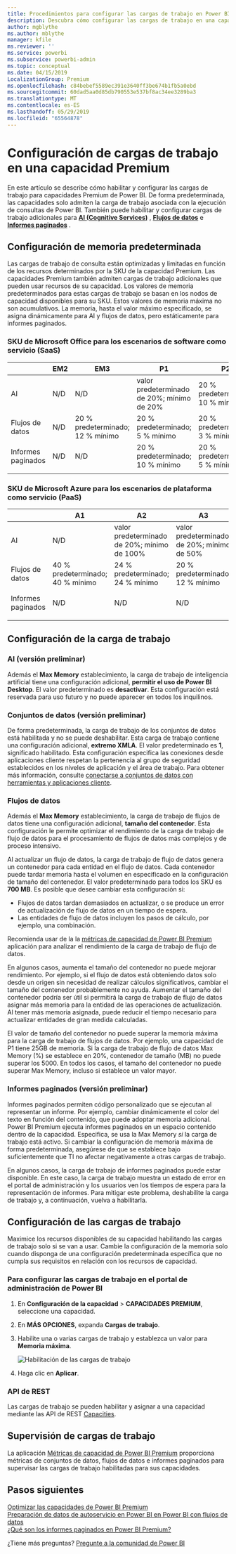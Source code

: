 ```yaml
---
title: Procedimientos para configurar las cargas de trabajo en Power BI Premium
description: Descubra cómo configurar las cargas de trabajo en una capacidad Premium de Power BI.
author: mgblythe
ms.author: mblythe
manager: kfile
ms.reviewer: ''
ms.service: powerbi
ms.subservice: powerbi-admin
ms.topic: conceptual
ms.date: 04/15/2019
LocalizationGroup: Premium
ms.openlocfilehash: c84bebef5589ec391e3640ff3be674b1fb5a0ebd
ms.sourcegitcommit: 60dad5aa0d85db790553e537bf8ac34ee3289ba3
ms.translationtype: MT
ms.contentlocale: es-ES
ms.lasthandoff: 05/29/2019
ms.locfileid: "65564878"
---
```

# <a name="configure-workloads-in-a-premium-capacity"></a>Configuración de cargas de trabajo en una capacidad Premium

En este artículo se describe cómo habilitar y configurar las cargas de trabajo para capacidades Premium de Power BI. De forma predeterminada, las capacidades solo admiten la carga de trabajo asociada con la ejecución de consultas de Power BI. También puede habilitar y configurar cargas de trabajo adicionales para **[AI (Cognitive Services)](service-cognitive-services.md)** , **[Flujos de datos](service-dataflows-overview.md#dataflow-capabilities-on-power-bi-premium)** e **[Informes paginados](paginated-reports-save-to-power-bi-service.md)** .

## <a name="default-memory-settings"></a>Configuración de memoria predeterminada

Las cargas de trabajo de consulta están optimizadas y limitadas en función de los recursos determinados por la SKU de la capacidad Premium. Las capacidades Premium también admiten cargas de trabajo adicionales que pueden usar recursos de su capacidad. Los valores de memoria predeterminados para estas cargas de trabajo se basan en los nodos de capacidad disponibles para su SKU. Estos valores de memoria máxima no son acumulativos. La memoria, hasta el valor máximo especificado, se asigna dinámicamente para AI y flujos de datos, pero estáticamente para informes paginados. 

### <a name="microsoft-office-skus-for-software-as-a-service-saas-scenarios"></a>SKU de Microsoft Office para los escenarios de software como servicio (SaaS)

|                     | EM2                      | EM3                       | P1                      | P2                       | P3                       |
|---------------------|--------------------------|--------------------------|-------------------------|--------------------------|--------------------------|
| AI | N/D | N/D | valor predeterminado de 20%; mínimo de 20% | 20 % predeterminado; 10 % mínimo | 20 % predeterminado; 5 % mínimo |
| Flujos de datos | N/D |20 % predeterminado; 12 % mínimo  | 20 % predeterminado; 5 % mínimo  | 20 % predeterminado; 3 % mínimo | 20 % predeterminado; 2 % mínimo  |
| Informes paginados | N/D |N/D | 20 % predeterminado; 10 % mínimo | 20 % predeterminado; 5 % mínimo | 20 % predeterminado; 2,5 % mínimo |
| | | | | | |

### <a name="microsoft-azure-skus-for-platform-as-a-service-paas-scenarios"></a>SKU de Microsoft Azure para los escenarios de plataforma como servicio (PaaS)

|                  | A1                       | A2                       | A3                      | A4                       | A5                      | A6                        |
|-------------------|--------------------------|--------------------------|-------------------------|--------------------------|-------------------------|---------------------------|
| AI | N/D                      | valor predeterminado de 20%; mínimo de 100%                     | valor predeterminado de 20%; mínimo de 50%                     | valor predeterminado de 20%; mínimo de 20% | 20 % predeterminado; 10 % mínimo | 20 % predeterminado; 5 % mínimo |
| Flujos de datos         | 40 % predeterminado; 40 % mínimo | 24 % predeterminado; 24 % mínimo | 20 % predeterminado; 12 % mínimo | 20 % predeterminado; 5 % mínimo  | 20 % predeterminado; 3 % mínimo | 20 % predeterminado; 2 % mínimo   |
| Informes paginados | N/D                      | N/D                      | N/D                     | 20 % predeterminado; 10 % mínimo | 20 % predeterminado; 5 % mínimo | 20 % predeterminado; 2,5 % mínimo |
| | | | | | |

## <a name="workload-settings"></a>Configuración de la carga de trabajo

### <a name="ai-preview"></a>AI (versión preliminar)

Además el **Max Memory** establecimiento, la carga de trabajo de inteligencia artificial tiene una configuración adicional, **permitir el uso de Power BI Desktop**. El valor predeterminado es **desactivar**. Esta configuración está reservada para uso futuro y no puede aparecer en todos los inquilinos.

### <a name="datasets-preview"></a>Conjuntos de datos (versión preliminar)

De forma predeterminada, la carga de trabajo de los conjuntos de datos está habilitada y no se puede deshabilitar. Esta carga de trabajo contiene una configuración adicional, **extremo XMLA**. El valor predeterminado es **1**, significado habilitado. Esta configuración especifica las conexiones desde aplicaciones cliente respetan la pertenencia al grupo de seguridad establecidos en los niveles de aplicación y el área de trabajo. Para obtener más información, consulte [conectarse a conjuntos de datos con herramientas y aplicaciones cliente](service-premium-connect-tools.md).

### <a name="dataflows"></a>Flujos de datos

Además el **Max Memory** establecimiento, la carga de trabajo de flujos de datos tiene una configuración adicional, **tamaño del contenedor**. Esta configuración le permite optimizar el rendimiento de la carga de trabajo de flujo de datos para el procesamiento de flujos de datos más complejos y de proceso intensivo.

Al actualizar un flujo de datos, la carga de trabajo de flujo de datos genera un contenedor para cada entidad en el flujo de datos. Cada contenedor puede tardar memoria hasta el volumen en especificado en la configuración de tamaño del contenedor. El valor predeterminado para todos los SKU es **700 MB**. Es posible que desee cambiar esta configuración si:

- Flujos de datos tardan demasiados en actualizar, o se produce un error de actualización de flujo de datos en un tiempo de espera.
- Las entidades de flujo de datos incluyen los pasos de cálculo, por ejemplo, una combinación.  

Recomienda usar de la la [métricas de capacidad de Power BI Premium](service-admin-premium-monitor-capacity.md) aplicación para analizar el rendimiento de la carga de trabajo de flujo de datos. 

En algunos casos, aumenta el tamaño del contenedor no puede mejorar rendimiento. Por ejemplo, si el flujo de datos está obteniendo datos solo desde un origen sin necesidad de realizar cálculos significativos, cambiar el tamaño del contenedor probablemente no ayuda. Aumentar el tamaño del contenedor podría ser útil si permitirá la carga de trabajo de flujo de datos asignar más memoria para la entidad de las operaciones de actualización. Al tener más memoria asignada, puede reducir el tiempo necesario para actualizar entidades de gran medida calculadas. 

El valor de tamaño del contenedor no puede superar la memoria máxima para la carga de trabajo de flujos de datos. Por ejemplo, una capacidad de P1 tiene 25GB de memoria. Si la carga de trabajo de flujo de datos Max Memory (%) se establece en 20%, contenedor de tamaño (MB) no puede superar los 5000. En todos los casos, el tamaño del contenedor no puede superar Max Memory, incluso si establece un valor mayor. 

### <a name="paginated-reports-preview"></a>Informes paginados (versión preliminar)

Informes paginados permiten código personalizado que se ejecutan al representar un informe. Por ejemplo, cambiar dinámicamente el color del texto en función del contenido, que puede adoptar memoria adicional. Power BI Premium ejecuta informes paginados en un espacio contenido dentro de la capacidad. Especifica, se usa la Max Memory *si* la carga de trabajo está activo. Si cambiar la configuración de memoria máxima de forma predeterminada, asegúrese de que se establece bajo suficientemente que TI no afectar negativamente a otras cargas de trabajo.

En algunos casos, la carga de trabajo de informes paginados puede estar disponible. En este caso, la carga de trabajo muestra un estado de error en el portal de administración y los usuarios ven los tiempos de espera para la representación de informes. Para mitigar este problema, deshabilite la carga de trabajo y, a continuación, vuelva a habilitarla.

## <a name="configure-workloads"></a>Configuración de las cargas de trabajo

Maximice los recursos disponibles de su capacidad habilitando las cargas de trabajo solo si se van a usar. Cambie la configuración de la memoria solo cuando disponga de una configuración predeterminada específica que no cumpla sus requisitos en relación con los recursos de capacidad.  

### <a name="to-configure-workloads-in-the-power-bi-admin-portal"></a>Para configurar las cargas de trabajo en el portal de administración de Power BI

1. En **Configuración de la capacidad** > **CAPACIDADES PREMIUM**, seleccione una capacidad.

1. En **MÁS OPCIONES**, expanda **Cargas de trabajo**.

1. Habilite una o varias cargas de trabajo y establezca un valor para **Memoria máxima**.   

    
    ![Habilitación de las cargas de trabajo](media/service-admin-premium-workloads/admin-portal-workloads.png)

1. Haga clic en **Aplicar**.

### <a name="rest-api"></a>API de REST

Las cargas de trabajo se pueden habilitar y asignar a una capacidad mediante las API de REST [Capacities](https://docs.microsoft.com/rest/api/power-bi/capacities).

## <a name="monitoring-workloads"></a>Supervisión de cargas de trabajo

La aplicación [Métricas de capacidad de Power BI Premium](service-admin-premium-monitor-capacity.md) proporciona métricas de conjuntos de datos, flujos de datos e informes paginados para supervisar las cargas de trabajo habilitadas para sus capacidades. 

## <a name="next-steps"></a>Pasos siguientes

[Optimizar las capacidades de Power BI Premium](service-premium-capacity-optimize.md)     
[Preparación de datos de autoservicio en Power BI en Power BI con flujos de datos](service-dataflows-overview.md)   
[¿Qué son los informes paginados en Power BI Premium?](paginated-reports-report-builder-power-bi.md)   

¿Tiene más preguntas? [Pregunte a la comunidad de Power BI](http://community.powerbi.com/)